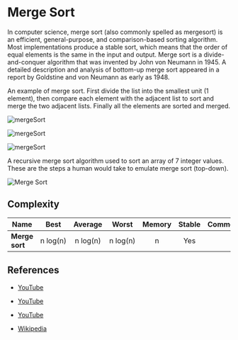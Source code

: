# Merge Sort

In computer science, merge sort (also commonly spelled as mergesort) is an efficient, general-purpose, and comparison-based sorting algorithm. Most implementations produce a stable sort, which means that the order of equal elements is the same in the input and output. Merge sort is a divide-and-conquer algorithm that was invented by John von Neumann in 1945. A detailed description and analysis of bottom-up merge sort appeared in a report by Goldstine and von Neumann as early as 1948.

An example of merge sort. First divide the list into the smallest unit (1 element), then compare each element with the adjacent list to sort and merge the two adjacent lists. Finally all the elements are sorted and merged.



![mergeSort](https://media.geeksforgeeks.org/wp-content/uploads/20230331125035/Merge-sort-gif-(1).gif)

![mergeSort](https://thumbs.gfycat.com/NaturalWelloffGalago.webp)


![mergeSort](https://cdn.educba.com/academy/wp-content/uploads/2019/09/Merge-Sort-in-JavaScript.png.webp)


A recursive merge sort algorithm used to sort an array of 7 integer values. These are the steps a human would take to emulate merge sort (top-down).



![Merge Sort](https://upload.wikimedia.org/wikipedia/commons/e/e6/Merge_sort_algorithm_diagram.svg)



## Complexity


| Name                  | Best            | Average             | Worst               | Memory    | Stable    | Comments  |
| --------------------- | :-------------: | :-----------------: | :-----------------: | :-------: | :-------: | :-------- |
| **Merge sort**        | n&nbsp;log(n)   | n&nbsp;log(n)       | n&nbsp;log(n)       | n         | Yes       |           |

## References

- [YouTube](https://www.youtube.com/watch?v=qInXNtKaf4Q&list=PLC3y8-rFHvwjPxNAKvZpdnsr41E0fCMMP&index=26)

- [YouTube](https://www.youtube.com/watch?v=wXZyuJqNk9U&list=PLC3y8-rFHvwjPxNAKvZpdnsr41E0fCMMP&index=27)

- [YouTube](https://www.youtube.com/watch?v=KF2j-9iSf4Q&index=27&list=PLLXdhg_r2hKA7DPDsunoDZ-Z769jWn4R8)

- [Wikipedia](https://en.wikipedia.org/wiki/Merge_sort)



